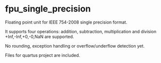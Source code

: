 # fpu_single_precision
Floating point unit for IEEE 754-2008 single precision format.

It supports four operations: addition, subtraction, multiplication and division
+Inf,-Inf,+0,-0,NaN are supported.

No rounding, exception handling or overflow/underflow detection yet.

Files for quartus project are included.
